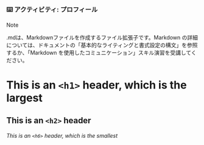 ### :keyboard: アクティビティ: プロフィール


> [!NOTE]
>.mdは、Markdownファイルを作成するファイル拡張子です。Markdown の詳細については、ドキュメントの「基本的なライティングと書式設定の構文」を参照するか、「Markdown を使用したコミュニケーション」スキル演習を受講してください。

# This is an `<h1>` header, which is the largest

## This is an `<h2>` header

###### This is an `<h6>` header, which is the smallest
